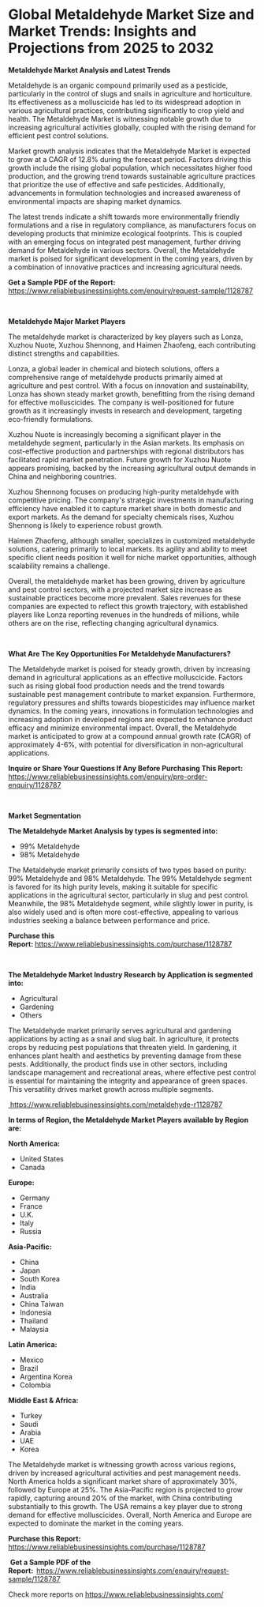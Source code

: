 <p><h1>Global Metaldehyde Market Size and Market Trends: Insights and Projections from 2025 to 2032</h1></p><p><strong>Metaldehyde Market Analysis and Latest Trends</strong></p>
<p><p>Metaldehyde is an organic compound primarily used as a pesticide, particularly in the control of slugs and snails in agriculture and horticulture. Its effectiveness as a molluscicide has led to its widespread adoption in various agricultural practices, contributing significantly to crop yield and health. The Metaldehyde Market is witnessing notable growth due to increasing agricultural activities globally, coupled with the rising demand for efficient pest control solutions.</p><p>Market growth analysis indicates that the Metaldehyde Market is expected to grow at a CAGR of 12.8% during the forecast period. Factors driving this growth include the rising global population, which necessitates higher food production, and the growing trend towards sustainable agriculture practices that prioritize the use of effective and safe pesticides. Additionally, advancements in formulation technologies and increased awareness of environmental impacts are shaping market dynamics. </p><p>The latest trends indicate a shift towards more environmentally friendly formulations and a rise in regulatory compliance, as manufacturers focus on developing products that minimize ecological footprints. This is coupled with an emerging focus on integrated pest management, further driving demand for Metaldehyde in various sectors. Overall, the Metaldehyde market is poised for significant development in the coming years, driven by a combination of innovative practices and increasing agricultural needs.</p></p>
<p><strong>Get a Sample PDF of the Report:&nbsp;</strong> <a href="https://www.reliablebusinessinsights.com/enquiry/request-sample/1128787?utm_campaign=3113&utm_medium=2&utm_source=Github&utm_content=ia&utm_term=31032025&utm_id=metaldehyde">https://www.reliablebusinessinsights.com/enquiry/request-sample/1128787</a></p>
<p>&nbsp;</p>
<p><strong>Metaldehyde Major Market Players</strong></p>
<p><p>The metaldehyde market is characterized by key players such as Lonza, Xuzhou Nuote, Xuzhou Shennong, and Haimen Zhaofeng, each contributing distinct strengths and capabilities. </p><p>Lonza, a global leader in chemical and biotech solutions, offers a comprehensive range of metaldehyde products primarily aimed at agriculture and pest control. With a focus on innovation and sustainability, Lonza has shown steady market growth, benefitting from the rising demand for effective molluscicides. The company is well-positioned for future growth as it increasingly invests in research and development, targeting eco-friendly formulations.</p><p>Xuzhou Nuote is increasingly becoming a significant player in the metaldehyde segment, particularly in the Asian markets. Its emphasis on cost-effective production and partnerships with regional distributors has facilitated rapid market penetration. Future growth for Xuzhou Nuote appears promising, backed by the increasing agricultural output demands in China and neighboring countries.</p><p>Xuzhou Shennong focuses on producing high-purity metaldehyde with competitive pricing. The company's strategic investments in manufacturing efficiency have enabled it to capture market share in both domestic and export markets. As the demand for specialty chemicals rises, Xuzhou Shennong is likely to experience robust growth.</p><p>Haimen Zhaofeng, although smaller, specializes in customized metaldehyde solutions, catering primarily to local markets. Its agility and ability to meet specific client needs position it well for niche market opportunities, although scalability remains a challenge.</p><p>Overall, the metaldehyde market has been growing, driven by agriculture and pest control sectors, with a projected market size increase as sustainable practices become more prevalent. Sales revenues for these companies are expected to reflect this growth trajectory, with established players like Lonza reporting revenues in the hundreds of millions, while others are on the rise, reflecting changing agricultural dynamics.</p></p>
<p>&nbsp;</p>
<p><strong>What Are The Key Opportunities For Metaldehyde Manufacturers?</strong></p>
<p><p>The Metaldehyde market is poised for steady growth, driven by increasing demand in agricultural applications as an effective molluscicide. Factors such as rising global food production needs and the trend towards sustainable pest management contribute to market expansion. Furthermore, regulatory pressures and shifts towards biopesticides may influence market dynamics. In the coming years, innovations in formulation technologies and increasing adoption in developed regions are expected to enhance product efficacy and minimize environmental impact. Overall, the Metaldehyde market is anticipated to grow at a compound annual growth rate (CAGR) of approximately 4-6%, with potential for diversification in non-agricultural applications.</p></p>
<p><strong>Inquire or Share Your Questions If Any Before Purchasing This Report:</strong> <a href="https://www.reliablebusinessinsights.com/enquiry/pre-order-enquiry/1128787?utm_campaign=3113&utm_medium=2&utm_source=Github&utm_content=ia&utm_term=31032025&utm_id=metaldehyde">https://www.reliablebusinessinsights.com/enquiry/pre-order-enquiry/1128787</a></p>
<p>&nbsp;</p>
<p><strong>Market Segmentation</strong></p>
<p><strong>The Metaldehyde Market Analysis by types is segmented into:</strong></p>
<p><ul><li>99% Metaldehyde</li><li>98% Metaldehyde</li></ul></p>
<p><p>The Metaldehyde market primarily consists of two types based on purity: 99% Metaldehyde and 98% Metaldehyde. The 99% Metaldehyde segment is favored for its high purity levels, making it suitable for specific applications in the agricultural sector, particularly in slug and pest control. Meanwhile, the 98% Metaldehyde segment, while slightly lower in purity, is also widely used and is often more cost-effective, appealing to various industries seeking a balance between performance and price.</p></p>
<p><strong>Purchase this Report:&nbsp;</strong><a href="https://www.reliablebusinessinsights.com/purchase/1128787?utm_campaign=3113&utm_medium=2&utm_source=Github&utm_content=ia&utm_term=31032025&utm_id=metaldehyde">https://www.reliablebusinessinsights.com/purchase/1128787</a></p>
<p>&nbsp;</p>
<p><strong>The Metaldehyde Market Industry Research by Application is segmented into:</strong></p>
<p><ul><li>Agricultural</li><li>Gardening</li><li>Others</li></ul></p>
<p><p>The Metaldehyde market primarily serves agricultural and gardening applications by acting as a snail and slug bait. In agriculture, it protects crops by reducing pest populations that threaten yield. In gardening, it enhances plant health and aesthetics by preventing damage from these pests. Additionally, the product finds use in other sectors, including landscape management and recreational areas, where effective pest control is essential for maintaining the integrity and appearance of green spaces. This versatility drives market growth across multiple segments.</p></p>
<p><a href="https://www.reliablebusinessinsights.com/metaldehyde-r1128787?utm_campaign=3113&utm_medium=2&utm_source=Github&utm_content=ia&utm_term=31032025&utm_id=metaldehyde">&nbsp;https://www.reliablebusinessinsights.com/metaldehyde-r1128787</a></p>
<p><strong>In terms of Region, the Metaldehyde Market Players available by Region are:</strong></p>
<p>
    <p> <strong> North America: </strong>
        <ul>
            <li>United States</li>
            <li>Canada</li>
        </ul>
        </p> 
    <p> <strong> Europe: </strong>
        <ul>
            <li>Germany</li>
            <li>France</li>
            <li>U.K.</li>
            <li>Italy</li>
            <li>Russia</li>
        </ul>
        </p> 
    <p> <strong> Asia-Pacific: </strong>
        <ul>
            <li>China</li>
            <li>Japan</li>
            <li>South Korea</li>
            <li>India</li>
            <li>Australia</li>
            <li>China Taiwan</li>
            <li>Indonesia</li>
            <li>Thailand</li>
            <li>Malaysia</li>
        </ul>
        </p> 
    <p> <strong> Latin America: </strong>
        <ul>
            <li>Mexico</li>
            <li>Brazil</li>
            <li>Argentina Korea</li>
            <li>Colombia</li>
        </ul>
        </p> 
    <p> <strong> Middle East & Africa: </strong>
        <ul>
            <li>Turkey</li>
            <li>Saudi</li>
            <li>Arabia</li>
            <li>UAE</li>
            <li>Korea</li>
        </ul>
    </p>
    </p>
<p><p>The Metaldehyde market is witnessing growth across various regions, driven by increased agricultural activities and pest management needs. North America holds a significant market share of approximately 30%, followed by Europe at 25%. The Asia-Pacific region is projected to grow rapidly, capturing around 20% of the market, with China contributing substantially to this growth. The USA remains a key player due to strong demand for effective molluscicides. Overall, North America and Europe are expected to dominate the market in the coming years.</p></p>
<p><strong>Purchase this Report: </strong><a href="https://www.reliablebusinessinsights.com/purchase/1128787?utm_campaign=3113&utm_medium=2&utm_source=Github&utm_content=ia&utm_term=31032025&utm_id=metaldehyde">https://www.reliablebusinessinsights.com/purchase/1128787</a></p>
<p>&nbsp;<strong>Get a Sample PDF of the Report:&nbsp;&nbsp;</strong><a href="https://www.reliablebusinessinsights.com/enquiry/request-sample/1128787?utm_campaign=3113&utm_medium=2&utm_source=Github&utm_content=ia&utm_term=31032025&utm_id=metaldehyde">https://www.reliablebusinessinsights.com/enquiry/request-sample/1128787</a></p>
<p><strong></strong></p>
<p>Check more reports on <a href="https://www.reliablebusinessinsights.com/?utm_campaign=3113&utm_medium=2&utm_source=Github&utm_content=ia&utm_term=31032025&utm_id=metaldehyde">https://www.reliablebusinessinsights.com/</a></p>